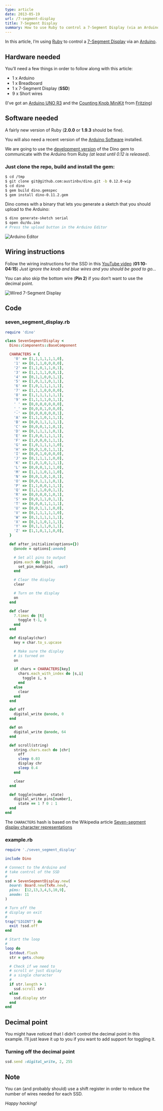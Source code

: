 ```yaml
---
type: article
date: 2013-05-19
url: /7-segment-display
title: 7-Segment Display
summary: How to use Ruby to control a 7-Segment Display (via an Arduino).
---
```


In this article, I’m using [Ruby](http://ruby-lang.org/en/) to control a
[7-Segment Display](http://en.wikipedia.org/wiki/Seven-segment_display)
via an [Arduino](http://arduino.cc/).

## Hardware needed

You’ll need a few things in order to follow along with this article:

 * 1 x Arduino
 * 1 x Breadboard
 * 1 x 7-Segment Display (**SSD**)
 * 9 x Short wires

(I’ve got an [Arduino UNO R3](http://arduino.cc/en/Main/arduinoBoardUno) and the
[Counting Knob MiniKit](http://fritzing.myshopify.com/products/fritzing-minikit-counting-knob)
from [Fritzing](http://fritzing.org/))

## Software needed

A fairly new version of Ruby (**2.0.0** or **1.9.3** should be fine).

You will also need a recent version of the
[Arduino Software](http://arduino.cc/en/Main/Software)
installed.

We are going to use the [development version](https://github.com/austinbv/dino/tree/0.12.0-wip)
of the Dino gem to communicate with the Arduino from Ruby *(at least until 0.12 is released)*.

### Just clone the repo, build and install the gem:

```bash
$ cd /tmp
$ git clone git@github.com:austinbv/dino.git -b 0.12.0-wip
$ cd dino
$ gem build dino.gemspec
$ gem install dino-0.11.2.gem
```

Dino comes with a binary that lets you generate a sketch
that you should upload to the Arduino:

```bash
$ dino generate-sketch serial
$ open du/du.ino
# Press the upload button in the Arduino Editor
```

![Arduino Editor](/assets/7-segment-display/du.ino.png)

## Wiring instructions

Follow the wiring instructions for the SSD in this
[YouTube video](http://www.youtube.com/watch?v=2Q74raAI8i8)
(**01:10**-**04:15**)
*Just ignore the knob and blue wires and you should be good to go…*

You can also skip the bottom wire (**Pin 2**) if you don’t want to use the decimal point.

![Wired 7-Segment Display](/assets/7-segment-display/arduino_with_seven_segment_display.jpg)

## Code

### seven_segment_display.rb
```ruby
require 'dino'

class SevenSegmentDisplay <
  Dino::Components::BaseComponent

  CHARACTERS = {
    '0' => [1,1,1,1,1,1,0],
    '1' => [0,1,1,0,0,0,0],
    '2' => [1,1,0,1,1,0,1],
    '3' => [1,1,1,1,0,0,1],
    '4' => [0,1,1,0,0,1,1],
    '5' => [1,0,1,1,0,1,1],
    '6' => [1,0,1,1,1,1,1],
    '7' => [1,1,1,0,0,0,0],
    '8' => [1,1,1,1,1,1,1],
    '9' => [1,1,1,1,0,1,1],
    ' ' => [0,0,0,0,0,0,0],
    '_' => [0,0,0,1,0,0,0],
    '-' => [0,0,0,0,0,0,1],
    'A' => [1,1,1,0,1,1,1],
    'B' => [0,0,1,1,1,1,1],
    'C' => [0,0,0,1,1,0,1],
    'D' => [0,1,1,1,1,0,1],
    'E' => [1,0,0,1,1,1,1],
    'F' => [1,0,0,0,1,1,1],
    'G' => [1,0,1,1,1,1,0],
    'H' => [0,0,1,0,1,1,1],
    'I' => [0,0,1,0,0,0,0],
    'J' => [0,1,1,1,1,0,0],
    'K' => [1,0,1,0,1,1,1],
    'L' => [0,0,0,1,1,1,0],
    'M' => [1,1,1,0,1,1,0],
    'N' => [0,0,1,0,1,0,1],
    'O' => [0,0,1,1,1,0,1],
    'P' => [1,1,0,0,1,1,1],
    'Q' => [1,1,1,0,0,1,1],
    'R' => [0,0,0,0,1,0,1],
    'S' => [0,0,1,1,0,1,1],
    'T' => [0,0,0,1,1,1,1],
    'U' => [0,0,1,1,1,0,0],
    'V' => [0,1,1,1,1,1,0],
    'W' => [0,1,1,1,1,1,1],
    'X' => [0,1,1,0,1,1,1],
    'Y' => [0,1,1,1,0,1,1],
    'Z' => [1,1,0,1,1,0,0],
  }

  def after_initialize(options={})
    @anode = options[:anode]

    # Set all pins to output
    pins.each do |pin|
      set_pin_mode(pin, :out)
    end

    # Clear the display
    clear

    # Turn on the display
    on
  end

  def clear
    7.times do |t|
      toggle t-1, 0
    end
  end

  def display(char)
    key = char.to_s.upcase

    # Make sure the display
    # is turned on
    on

    if chars = CHARACTERS[key]
      chars.each_with_index do |s,i|
        toggle i, s
      end
    else
      clear
    end
  end

  def off
    digital_write @anode, 0
  end

  def on
    digital_write @anode, 64
  end

  def scroll(string)
    string.chars.each do |chr|
      off
      sleep 0.03
      display chr
      sleep 0.4
    end

    clear
  end

  def toggle(number, state)
    digital_write pins[number],
      state == 1 ? 0 : 1
  end
end
```

The `CHARACTERS` hash is based on the Wikipedia article
[Seven-segment display character representations](http://en.wikipedia.org/wiki/Seven-segment_display_character_representations)

### example.rb
```ruby
require './seven_segment_display'

include Dino

# Connect to the Arduino and
# take control of the SSD
#
ssd = SevenSegmentDisplay.new(
  board: Board.new(TxRx.new),
  pins:  [12,13,3,4,5,10,9],
  anode: 11
)

# Turn off the
# display on exit
#
trap("SIGINT") do
  exit !ssd.off
end

# Start the loop
#
loop do
  $stdout.flush
  str = gets.chomp

  # Check if we need to
  # scroll or just display
  # a single character
  #
  if str.length > 1
    ssd.scroll str
  else
    ssd.display str
  end
end
```

## Decimal point

You might have noticed that I didn’t control the decimal
point in this example. I’ll just leave it up to you if you want
to add support for toggling it.

### Turning off the decimal point
```ruby
ssd.send :digital_write, 2, 255
```

## Note

You can (and probably should) use a shift register
in order to reduce the number of wires needed for each SSD.

*Happy hacking!*
